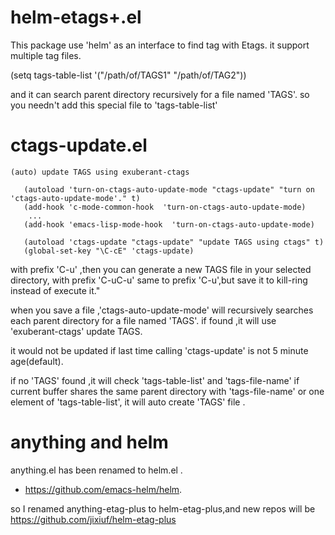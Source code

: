 helm-etags+.el
=============
  This package use 'helm' as an interface to find tag with Etags.
  it support multiple tag files.

  (setq tags-table-list '("/path/of/TAGS1"    "/path/of/TAG2"))

  and it can search parent directory recursively for a file named
  'TAGS'. so you needn't add this special file to 'tags-table-list'

ctags-update.el
=============
    (auto) update TAGS using exuberant-ctags

       (autoload 'turn-on-ctags-auto-update-mode "ctags-update" "turn on 'ctags-auto-update-mode'." t)
       (add-hook 'c-mode-common-hook  'turn-on-ctags-auto-update-mode)
        ...
       (add-hook 'emacs-lisp-mode-hook  'turn-on-ctags-auto-update-mode)

       (autoload 'ctags-update "ctags-update" "update TAGS using ctags" t)
       (global-set-key "\C-cE" 'ctags-update)
       
   with prefix 'C-u' ,then you can generate a new TAGS file in your selected directory,
   with prefix 'C-uC-u' same to prefix 'C-u',but save it to kill-ring instead of execute it."


   when you save a file ,'ctags-auto-update-mode' will recursively searches each
   parent directory for a file named 'TAGS'. if found ,it will use
   'exuberant-ctags' update TAGS.
   
   it would not be updated if last time calling 'ctags-update' is not 5 minute age(default).
   
   if no 'TAGS' found ,it will check 'tags-table-list' and 'tags-file-name'
   if current buffer shares the same parent directory with 'tags-file-name'
   or one element of 'tags-table-list', it will auto create 'TAGS' file .


anything and helm
================
anything.el has been renamed to helm.el .

  - https://github.com/emacs-helm/helm.

so I renamed anything-etag-plus to helm-etag-plus,and new repos
will be https://github.com/jixiuf/helm-etag-plus
